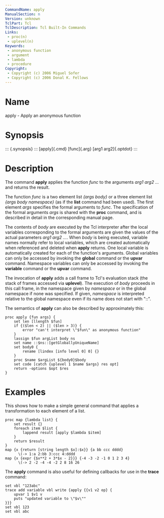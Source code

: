 ```yaml
---
CommandName: apply
ManualSection: n
Version: unknown
TclPart: Tcl
TclDescription: Tcl Built-In Commands
Links:
 - proc(n)
 - uplevel(n)
Keywords:
 - anonymous function
 - argument
 - lambda
 - procedure
Copyright:
 - Copyright (c) 2006 Miguel Sofer
 - Copyright (c) 2006 Donal K. Fellows
---
```


# Name

apply - Apply an anonymous function

# Synopsis

::: {.synopsis} :::
[apply]{.cmd} [func]{.arg} [arg1 arg2]{.optdot}
:::

# Description

The command **apply** applies the function *func* to the arguments *arg1 arg2 ...* and returns the result.

The function *func* is a two element list *{args body}* or a three element list *{args body namespace}* (as if the **list** command had been used). The first element *args* specifies the formal arguments to *func*. The specification of the formal arguments *args* is shared with the **proc** command, and is described in detail in the corresponding manual page.

The contents of *body* are executed by the Tcl interpreter after the local variables corresponding to the formal arguments are given the values of the actual parameters *arg1 arg2 ...*. When *body* is being executed, variable names normally refer to local variables, which are created automatically when referenced and deleted when **apply** returns.  One local variable is automatically created for each of the function's arguments. Global variables can only be accessed by invoking the **global** command or the **upvar** command. Namespace variables can only be accessed by invoking the **variable** command or the **upvar** command.

The invocation of **apply** adds a call frame to Tcl's evaluation stack (the stack of frames accessed via **uplevel**). The execution of *body* proceeds in this call frame, in the namespace given by *namespace* or in the global namespace if none was specified. If given, *namespace* is interpreted relative to the global namespace even if its name does not start with "::".

The semantics of **apply** can also be described by approximately this:

```
proc apply {fun args} {
    set len [llength $fun]
    if {($len < 2) || ($len > 3)} {
        error "can't interpret \"$fun\" as anonymous function"
    }
    lassign $fun argList body ns
    set name ::$ns::[getGloballyUniqueName]
    set body0 {
        rename [lindex [info level 0] 0] {}
    }
    proc $name $argList ${body0}$body
    set code [catch {uplevel 1 $name $args} res opt]
    return -options $opt $res
}
```

# Examples

This shows how to make a simple general command that applies a transformation to each element of a list.

```
proc map {lambda list} {
    set result {}
    foreach item $list {
        lappend result [apply $lambda $item]
    }
    return $result
}
map {x {return [string length $x]:$x}} {a bb ccc dddd}
      \(-> 1:a 2:bb 3:ccc 4:dddd
map {x {expr {$x**2 + 3*$x - 2}}} {-4 -3 -2 -1 0 1 2 3 4}
      \(-> 2 -2 -4 -4 -2 2 8 16 26
```

The **apply** command is also useful for defining callbacks for use in the **trace** command:

```
set vbl "123abc"
trace add variable vbl write {apply {{v1 v2 op} {
    upvar 1 $v1 v
    puts "updated variable to \"$v\""
}}}
set vbl 123
set vbl abc
```

